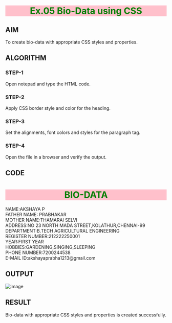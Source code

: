 # Ex.05 Bio-Data using CSS
## AIM
  To create bio-data with appropriate CSS styles and properties.

## ALGORITHM
### STEP-1
  Open notepad and type the HTML code.

### STEP-2
  Apply CSS border style and color for the heading.

### STEP-3
  Set the alignments, font colors and styles for the paragraph tag.

### STEP-4
  Open the file in a browser and verify the output.
  
## CODE
<html>
<head>
<style type = "text/css">
h1
  {
   background-color:PINK;
    color:green;
    text-align:center;
  }


p
   {
    text-align:left;
    border-bottom-style:dashed;
    border-top-style:solid; 
    border-left-style:double; 
    border-right-style:groove;
    border-width:25px;
    font :Times Newroman;
    border-bottom-color:cyan;
    border-top-color:yellow;
    border-left-color:green; 
    border-right-color:red;
   }
</style>
</head>
<body>
            <h1>BIO-DATA</h1>
<p>    
            NAME:AKSHAYA P
            <br>
            FATHER NAME: PRABHAKAR
            <br>
            MOTHER NAME:THAMARAI SELVI
            <br>
            ADDRESS:NO 23 NORTH MADA STREET,KOLATHUR,CHENNAI-99
            <br>
            DEPARTMENT:B.TECH AGRICULTURAL ENGINEERING
            <br>
            REGISTER NUMBER:212222250001
            <br>
            YEAR:FIRST YEAR
            <br>
            HOBBIES:GARDENING,SINGING,SLEEPING
            <br>
            PHONE NUMBER:7200244538
            <br>
            E-MAIL ID:akshayaprabha1213@gmail.com</p>
</body>
</html>

## OUTPUT
![image](https://github.com/Akshayaprabha/Ex05_Web-Design/assets/127816387/5374142c-1356-4862-99cb-f4061cce5284)


## RESULT
  Bio-data with appropriate CSS styles and properties is created successfully.
